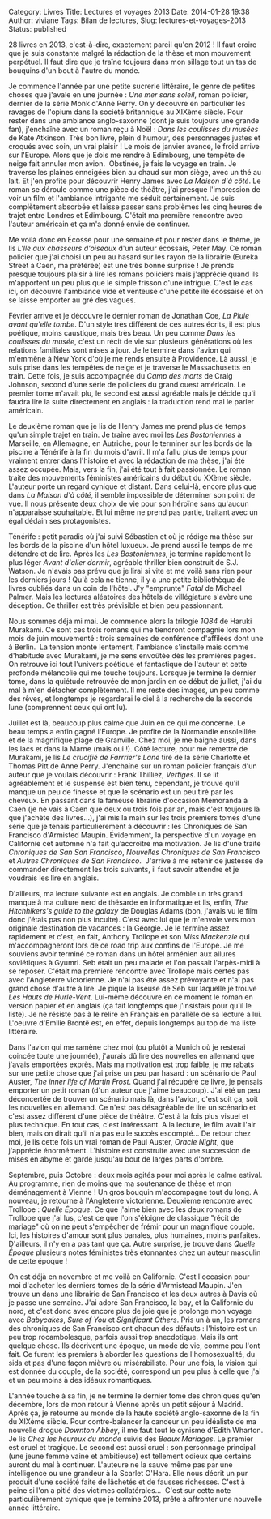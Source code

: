 Category: Livres
Title: Lectures et voyages 2013
Date: 2014-01-28 19:38
Author: viviane
Tags: Bilan de lectures, 
Slug: lectures-et-voyages-2013
Status: published

28 livres en 2013, c'est-à-dire, exactement pareil qu'en 2012 ! Il faut croire que je suis constante malgré la rédaction de la thèse et mon mouvement perpétuel. Il faut dire que je traîne toujours dans mon sillage tout un tas de bouquins d'un bout à l'autre du monde.

Je commence l'année par une petite sucrerie littéraire, le genre de petites choses que j'avale en une journée : <em>Une mer sans soleil</em>, roman policier, dernier de la série Monk d'Anne Perry. On y découvre en particulier les ravages de l'opium dans la société britannique au XIXème siècle. Pour rester dans une ambiance anglo-saxonne (dont je suis toujours une grande fan), j'enchaîne avec un roman reçu à Noël : <em>Dans les coulisses du musées</em> de Kate Atkinson. Très bon livre, plein d'humour, des personnages justes et croqués avec soin, un vrai plaisir ! Le mois de janvier avance, le froid arrive sur l'Europe. Alors que je dois me rendre à Édimbourg, une tempête de neige fait annuler mon avion.  Obstinée, je fais le voyage en train. Je traverse les plaines enneigées bien au chaud sur mon siège, avec un thé au lait. Et j'en profite pour découvrir Henry James avec <em>La Maison d'à côté</em>. Le roman se déroule comme une pièce de théâtre, j'ai presque l'impression de voir un film et l'ambiance intrigante me séduit certainement. Je suis complètement absorbée et laisse passer sans problèmes les cinq heures de trajet entre Londres et Édimbourg. C'était ma première rencontre avec l'auteur américain et ça m'a donné envie de continuer.

Me voilà donc en Écosse pour une semaine et pour rester dans le thème, je lis <em>L'Ile aux chasseurs d'oiseaux</em> d'un auteur écossais, Peter May. Ce roman policier que j'ai choisi un peu au hasard sur les rayon de la librairie (Eureka Street à Caen, ma préférée) est une très bonne surprise ! Je prends presque toujours plaisir à lire les romans policiers mais j'apprécie quand ils m'apportent un peu plus que le simple frisson d'une intrigue. C'est le cas ici, on découvre l'ambiance vide et venteuse d'une petite île écossaise et on se laisse emporter au gré des vagues.

Février arrive et je découvre le dernier roman de Jonathan Coe,<em> La Pluie avant qu'elle tombe</em>. D'un style très différent de ces autres écrits, il est plus poétique, moins caustique, mais très beau. Un peu comme <em>Dans les coulisses du musée</em>, c'est un récit de vie sur plusieurs générations où les relations familiales sont mises à jour. Je le termine dans l'avion qui m'emmène à New York d'où je me rends ensuite à Providence. Là aussi, je suis prise dans les tempêtes de neige et je traverse le Massachusetts en train. Cette fois, je suis accompagnée du <em>Camp des morts</em> de Craig Johnson, second d'une série de policiers du grand ouest américain. Le premier tome m'avait plu, le second est aussi agréable mais je décide qu'il faudra lire la suite directement en anglais : la traduction rend mal le parler américain.

Le deuxième roman que je lis de Henry James me prend plus de temps qu'un simple trajet en train. Je traîne avec moi les <em>Les Bostoniennes</em> à Marseille, en Allemagne, en Autriche, pour le terminer sur les bords de la piscine à Ténérife à la fin du mois d'avril. Il m'a fallu plus de temps pour vraiment entrer dans l'histoire et avec la rédaction de ma thèse, j'ai été assez occupée. Mais, vers la fin, j'ai été tout à fait passionnée. Le roman traite des mouvements féministes américains du début du XXème siècle. L'auteur porte un regard cynique et distant. Dans celui-là, encore plus que dans <em>La Maison d'à côté</em>, il semble impossible de déterminer son point de vue. Il nous présente deux choix de vie pour son héroïne sans qu'aucun n'apparaisse souhaitable. Et lui même ne prend pas partie, traitant avec un égal dédain ses protagonistes.

Ténérife : petit paradis où j'ai suivi Sébastien et où je rédige ma thèse sur les bords de la piscine d'un hôtel luxueux. Je prend aussi le temps de me détendre et de lire. Après les <em>Les Bostoniennes</em>, je termine rapidement le plus léger <em>Avant d'aller dormir</em>, agréable thriller bien construit de S.J. Watson. Je n'avais pas prévu que je lirai si vite et me voilà sans rien pour les derniers jours ! Qu'à cela ne tienne, il y a une petite bibliothèque de livres oubliés dans un coin de l'hôtel. J'y "emprunte" <em>Fatal</em> de Michael Palmer. Mais les lectures aléatoires des hôtels de villégiature s'avère une déception. Ce thriller est très prévisible et bien peu passionnant.

Nous sommes déjà mi mai. Je commence alors la trilogie <em>1Q84</em> de Haruki Murakami. Ce sont ces trois romans qui me tiendront compagnie lors mon mois de juin mouvementé : trois semaines de conférence d'affilées dont une à Berlin.  La tension monte lentement, l'ambiance s'installe mais comme d'habitude avec Murakami, je me sens envoûtée dès les premières pages.  On retrouve ici tout l'univers poétique et fantastique de l'auteur et cette profonde mélancolie qui me touche toujours. Lorsque je termine le dernier tome, dans la quiétude retrouvée de mon jardin en ce début de juillet, j'ai du mal à m'en détacher complètement. Il me reste des images, un peu comme des rêves, et longtemps je regarderai le ciel à la recherche de la seconde lune (comprennent ceux qui ont lu).

Juillet est là, beaucoup plus calme que Juin en ce qui me concerne. Le beau temps a enfin gagné l'Europe. Je profite de la Normandie ensoleillée et de la magnifique plage de Granville. Chez moi, je me baigne aussi, dans les lacs et dans la Marne (mais oui !). Côté lecture, pour me remettre de Murakami, je lis <em>Le crucifié de Farrrier's Lane</em> tiré de la série Charlotte et Thomas Pitt de Anne Perry. J'enchaîne sur un roman policier français d'un auteur que je voulais découvrir : Frank Thilliez, <em>Vertiges</em>. Il se lit agréablement et le suspense est bien tenu, cependant, je trouve qu'il manque un peu de finesse et que le scénario est un peu tiré par les cheveux. En passant dans la fameuse librairie d'occasion Mémoranda à Caen (je ne vais à Caen que deux ou trois fois par an, mais c'est toujours là que j'achète des livres...), j'ai mis la main sur les trois premiers tomes d'une série que je tenais particulièrement à découvrir : les Chroniques de San Francisco d'Armisted Maupin. Évidemment, la perspective d'un voyage en Californie cet automne n'a fait qu’accroître ma motivation. Je lis d'une traite <em>Chroniques de San San Francisco</em>, <em>Nouvelles Chroniques de San Francisco</em> et <em>Autres Chroniques de San Francisco</em>.  J'arrive à me retenir de justesse de commander directement les trois suivants, il faut savoir attendre et je voudrais les lire en anglais.

D'ailleurs, ma lecture suivante est en anglais. Je comble un très grand manque à ma culture nerd de thésarde en informatique et lis, enfin, <em>The Hitchhikers's guide to the galaxy</em> de Douglas Adams (bon, j'avais vu le film donc j'étais pas non plus inculte). C'est avec lui que je m'envole vers mon originale destination de vacances : la Géorgie. Je le termine assez rapidement et c'est, en fait, Anthony Trollope et son <em>Miss Mackenzie</em> qui m'accompagneront lors de ce road trip aux confins de l'Europe. Je me souviens avoir terminé ce roman dans un hôtel arménien aux allures soviétiques à Gyumri. Seb était un peu malade et l'on passait l'arpès-midi à se reposer. C'était ma première rencontre avec Trollope mais certes pas avec l'Angleterre victorienne. Je n'ai pas été assez prévoyante et n'ai pas grand chose d'autre à lire. Je pique la liseuse de Seb sur laquelle je trouve <em>Les Hauts de Hurle-Vent</em>. Lui-même découvre en ce moment le roman en version papier et en anglais (ça fait longtemps que j'insistais pour qu'il le liste). Je ne résiste pas à le relire en Français en parallèle de sa lecture à lui. L'oeuvre d'Emilie Brontë est, en effet, depuis longtemps au top de ma liste littéraire.

Dans l'avion qui me ramène chez moi (ou plutôt à Munich où je resterai coincée toute une journée), j'aurais dû lire des nouvelles en allemand que j'avais emportées exprès. Mais ma motivation est trop faible, je me rabats sur une petite chose que j'ai prise un peu par hasard : un scénario de Paul Auster, <em>The inner life of Martin Frost</em>. Quand j'ai récupéré ce livre, je pensais emporter un petit roman (d'un auteur que j'aime beaucoup). J'ai été un peu déconcertée de trouver un scénario mais là, dans l'avion, c'est soit ça, soit les nouvelles en allemand. Ce n'est pas désagréable de lire un scénario et c'est assez différent d'une pièce de théâtre. C'est à la fois plus visuel et plus technique. En tout cas, c'est intéressant. A la lecture, le film avait l'air bien, mais on dirait qu'il n'a pas eu le succès escompté... De retour chez moi, je lis cette fois un vrai roman de Paul Auster, <em>Oracle Night</em>, que j'apprécie énormément. L'histoire est construite avec une succession de mises en abyme et garde jusqu'au bout de larges parts d'ombre.

Septembre, puis Octobre : deux mois agités pour moi après le calme estival. Au programme, rien de moins que ma soutenance de thèse et mon déménagement à Vienne ! Un gros bouquin m'accompagne tout du long. A nouveau, je retourne à l'Angleterre victorienne. Deuxième rencontre avec Trollope : <em>Quelle Époque</em>. Ce que j'aime bien avec les deux romans de Trollope que j'ai lus, c'est ce que l'on s'éloigne de classique "récit de mariage" où on ne peut s'empêcher de frémir pour un magnifique couple. Ici, les histoires d'amour sont plus banales, plus humaines, moins parfaites. D'ailleurs, il n'y en a pas tant que ça. Autre surprise, je trouve dans <em>Quelle Époque</em> plusieurs notes féministes très étonnantes chez un auteur masculin de cette époque !

On est déjà en novembre et me voilà en Californie. C'est l'occasion pour moi d'acheter les derniers tomes de la série d'Armistead Maupin. J'en trouve un dans une librairie de San Francisco et les deux autres à Davis où je passe une semaine. J'ai adoré San Francisco, la bay, et la Californie du nord, et c'est donc avec encore plus de joie que je prolonge mon voyage avec <em>Babycakes</em>, <em>Sure of You</em> et<em> Significant Others</em>. Pris un à un, les romans des chroniques de San Francisco ont chacun des défauts : l'histoire est un peu trop rocambolesque, parfois aussi trop anecdotique. Mais ils ont quelque chose. Ils décrivent une époque, un mode de vie, comme peu l'ont fait. Ce furent les premiers à aborder les questions de l'homosexualité, du sida et pas d'une façon mièvre ou misérabiliste. Pour une fois, la vision qui est donnée du couple, de la société, correspond un peu plus à celle que j'ai et un peu moins à des idéaux romantiques.

L'année touche à sa fin, je ne termine le dernier tome des chroniques qu'en décembre, lors de mon retour à Vienne après un petit séjour à Madrid. Après ça, je retourne au monde de la haute société anglo-saxonne de la fin du XIXème siècle. Pour contre-balancer la candeur un peu idéaliste de ma nouvelle drogue <em>Downton Abbey</em>, il me faut tout le cynisme d'Edith Wharton. Je lis <em>Chez les heureux du monde</em> suivis des <em>Beaux Mariages</em>. Le premier est cruel et tragique. Le second est aussi cruel : son personnage principal (une jeune femme vaine et ambitieuse) est tellement odieux que certains auront du mal à continuer. L'auteure ne la sauve même pas par une intelligence ou une grandeur à la Scarlet O'Hara. Elle nous décrit un pur produit d'une société faite de lâchetés et de fausses richesses. C'est à peine si l'on a pitié des victimes collatérales...  C'est sur cette note particulièrement cynique que je termine 2013, prête à affronter une nouvelle année littéraire.